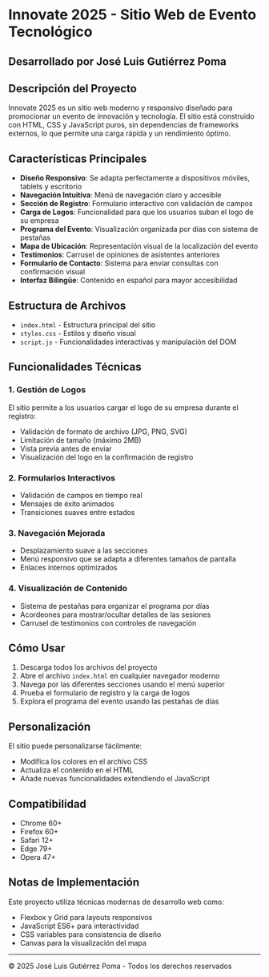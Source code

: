 # Innovate 2025 - Sitio Web de Evento Tecnológico

## Desarrollado por José Luis Gutiérrez Poma

## Descripción del Proyecto

Innovate 2025 es un sitio web moderno y responsivo diseñado para promocionar un evento de innovación y tecnología. El sitio está construido con HTML, CSS y JavaScript puros, sin dependencias de frameworks externos, lo que permite una carga rápida y un rendimiento óptimo.

## Características Principales

- **Diseño Responsivo**: Se adapta perfectamente a dispositivos móviles, tablets y escritorio
- **Navegación Intuitiva**: Menú de navegación claro y accesible
- **Sección de Registro**: Formulario interactivo con validación de campos
- **Carga de Logos**: Funcionalidad para que los usuarios suban el logo de su empresa
- **Programa del Evento**: Visualización organizada por días con sistema de pestañas
- **Mapa de Ubicación**: Representación visual de la localización del evento
- **Testimonios**: Carrusel de opiniones de asistentes anteriores
- **Formulario de Contacto**: Sistema para enviar consultas con confirmación visual
- **Interfaz Bilingüe**: Contenido en español para mayor accesibilidad

## Estructura de Archivos

- `index.html` - Estructura principal del sitio
- `styles.css` - Estilos y diseño visual
- `script.js` - Funcionalidades interactivas y manipulación del DOM

## Funcionalidades Técnicas

### 1. Gestión de Logos

El sitio permite a los usuarios cargar el logo de su empresa durante el registro:
- Validación de formato de archivo (JPG, PNG, SVG)
- Limitación de tamaño (máximo 2MB)
- Vista previa antes de enviar
- Visualización del logo en la confirmación de registro

### 2. Formularios Interactivos

- Validación de campos en tiempo real
- Mensajes de éxito animados
- Transiciones suaves entre estados

### 3. Navegación Mejorada

- Desplazamiento suave a las secciones
- Menú responsivo que se adapta a diferentes tamaños de pantalla
- Enlaces internos optimizados

### 4. Visualización de Contenido

- Sistema de pestañas para organizar el programa por días
- Acordeones para mostrar/ocultar detalles de las sesiones
- Carrusel de testimonios con controles de navegación

## Cómo Usar

1. Descarga todos los archivos del proyecto
2. Abre el archivo `index.html` en cualquier navegador moderno
3. Navega por las diferentes secciones usando el menú superior
4. Prueba el formulario de registro y la carga de logos
5. Explora el programa del evento usando las pestañas de días

## Personalización

El sitio puede personalizarse fácilmente:

- Modifica los colores en el archivo CSS
- Actualiza el contenido en el HTML
- Añade nuevas funcionalidades extendiendo el JavaScript

## Compatibilidad

- Chrome 60+
- Firefox 60+
- Safari 12+
- Edge 79+
- Opera 47+

## Notas de Implementación

Este proyecto utiliza técnicas modernas de desarrollo web como:
- Flexbox y Grid para layouts responsivos
- JavaScript ES6+ para interactividad
- CSS variables para consistencia de diseño
- Canvas para la visualización del mapa

---

© 2025 José Luis Gutiérrez Poma - Todos los derechos reservados